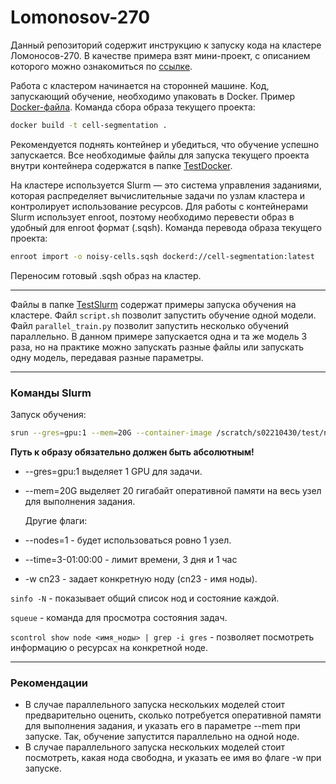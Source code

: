 # Lomonosov-270

Данный репозиторий содержит инструкцию к запуску кода на кластере Ломоносов-270.
В качестве примера взят мини-проект, с описанием которого можно ознакомиться по [ссылке](https://vkvideo.ru/video-227335000_456239038?t=59s).

Работа с кластером начинается на сторонней машине. Код, запускающий обучение, необходимо упаковать в Docker. Пример [Docker-файла](https://github.com/KourtKardash/Lomonosov-270/blob/main/TestDocker/Dockerfile).
Команда сбора образа текущего проекта:

```bash
docker build -t cell-segmentation .
```
Рекомендуется поднять контейнер и убедиться, что обучение успешно запускается. Все необходимые файлы для запуска текущего проекта внутри контейнера содержатся в папке [TestDocker](https://github.com/KourtKardash/Lomonosov-270/tree/main/TestDocker).

На кластере используется Slurm — это система управления заданиями, которая распределяет вычислительные задачи по узлам кластера и контролирует использование ресурсов. 
Для работы с контейнерами Slurm использует enroot, поэтому необходимо перевести образ в удобный для enroot формат (.sqsh). Команда перевода образа текущего проекта:

```bash
enroot import -o noisy-cells.sqsh dockerd://cell-segmentation:latest
```

Переносим готовый .sqsh образ на кластер.

---

Файлы в папке [TestSlurm](https://github.com/KourtKardash/Lomonosov-270/tree/main/TestSlurm) содержат примеры запуска обучения на кластере. Файл `script.sh` позволит запустить обучение одной модели. Файл `parallel_train.py` позволит запустить несколько обучений параллельно. В данном примере запускается одна и та же модель 3 раза, но на практике можно запускать разные файлы или запускать одну модель, передавая разные параметры.

---

### Команды Slurm

Запуск обучения:
```bash
srun --gres=gpu:1 --mem=20G --container-image /scratch/s02210430/test/noisy-cells.sqsh --container-mounts /scratch/s02210430/test/data:/workspace/data bash -c 'python3 code/nn.py' > output.log 2>&1
```
**Путь к образу обязательно должен быть абсолютным!**
- --gres=gpu:1 выделяет 1 GPU для задачи.
- --mem=20G выделяет 20 гигабайт оперативной памяти на весь узел для выполнения задания.

  Другие флаги:
- --nodes=1 - будет использоваться ровно 1 узел.
- --time=3-01:00:00 - лимит времени, 3 дня и 1 час
- -w cn23 - задает конкретную ноду (cn23 - имя ноды).

`sinfo -N` - показывает общий список нод и состояние каждой.

`squeue` - команда для просмотра состояния задач.

`scontrol show node <имя_ноды> | grep -i gres` - позволяет посмотреть информацию о ресурсах на конкретной ноде.

---

### Рекомендации

- В случае параллельного запуска нескольких моделей стоит предварительно оценить, сколько потребуется оперативной памяти для выполнения задания, и указать его в параметре --mem при запуске. Так, обучение запустится параллельно на одной ноде.
- В случае параллельного запуска нескольких моделей стоит посмотреть, какая нода свободна, и указать ее имя во флаге -w при запуске.